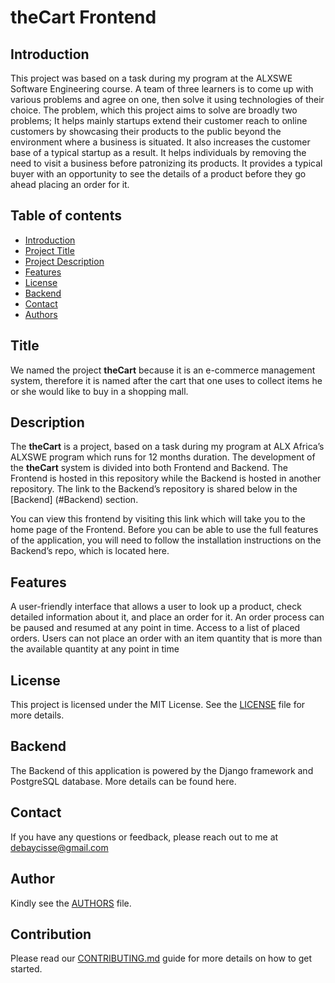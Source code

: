 # theCart Frontend

## Introduction 
This project was based on a task during my program at the ALXSWE Software Engineering course.
A team of three learners is to come up with various problems and agree on one, then solve it using technologies of their choice. 
The problem, which this project aims to solve are broadly two problems;
It helps mainly startups extend their customer reach to online customers by showcasing their products to the public beyond the environment where a business is situated. It also increases the customer base of a typical startup as a result. 
It helps individuals by removing the need to visit a business before patronizing its products. It provides a typical buyer with an opportunity to see the details of a product before they go ahead placing an order for it.


## Table of contents
- [Introduction](#introduction)
- [Project Title](#title)
- [Project Description](#description)
- [Features](#features)
- [License](#license)
- [Backend](#backend)
- [Contact](#contact)
- [Authors](#author)


## Title
We named the project **theCart** because it is an e-commerce management system, therefore it is named after the cart that one uses to collect items he or she would like to buy in a shopping mall.


## Description
The **theCart** is a project, based on a task during my program at ALX Africa’s ALXSWE program which runs for 12 months duration.
The development of the  **theCart** system is divided into both Frontend and Backend. The Frontend is hosted in this repository while the Backend is hosted in another repository. The link to the Backend’s repository is shared below in the [Backend] (#Backend) section.

You can view this frontend by visiting this link which will take you to the home page of the Frontend. Before you can be able to use the full features of the application, you will need to follow the installation instructions on the Backend’s repo, which is located here.




## Features
A user-friendly interface that allows a user to look up a product, check detailed information about it, and place an order for it.
An order process can be paused and resumed at any point in time.
Access to a list of placed orders.
Users can not place an order with an item quantity that is more than the available quantity at any point in time


## License

This project is licensed under the MIT License. See the [LICENSE](LICENSE) file for more details.



## Backend 
The Backend of this application is powered by the Django framework and PostgreSQL database. More details can be found here.


## Contact
If you have any questions or feedback, please reach out to me at [debaycisse@gmail.com](mailto:debaycisse@gmail.com)


## Author 
Kindly see the [AUTHORS](AUTHORS.md) file.



## Contribution
Please read our [CONTRIBUTING.md](CONTRIBUTING.md) guide for more details on how to get started.
